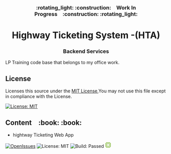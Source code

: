 <h3 align="center">:rotating_light: :construction:&ensp;&ensp;Work In Progress&ensp;&ensp;:construction: :rotating_light:</h3>
<h1 align="center"> Highway Ticketing System -(HTA) </h1>
<h3 align="center"> Backend Services </h3>
LP Training code base that belongs to my office work.

<h2>License</h2>

<p>Licenses this source under the <u>MIT License</u>,You may not use this file except in compliance with the License.</p>
<!-- Badges -->
<p align="left">
  <a href="LICENSE.md">
    <img src="https://img.shields.io/badge/License-MIT-blue.svg" alt="License: MIT" height="18">
  </a>
</p>

<h2>Content&ensp;&ensp;:book: :book:</h2>
  <ul>
  <li>hightway Ticketing Web App</li>
  </ul>
  

[![OpenIssues](https://img.shields.io/github/issues/sriThariduSangeeth/Highway-ticketing-automation-for-mtc-lp?style=social)](https://github.com/sriThariduSangeeth/Highway-ticketing-automation-for-mtc-lp/issues)
<img src="https://angular.io/assets/images/logos/angular/logo-nav@2x.png" alt="License: MIT" height="25">
  <a>
    <img src="https://img.shields.io/badge/Build-Passed-green" alt="Build: Passed" height="18">
  </a>
 <a>
    <img src="https://raw.githubusercontent.com/acervenky/animated-github-badges/master/assets/devbadge.gif" alt="Build: Passed" height="18">
  </a>
